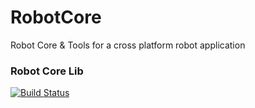 # RobotCore
Robot Core &amp; Tools for a cross platform robot application

### Robot Core Lib 
[![Build Status](https://dev.azure.com/ConnorBuchel0890/A-Loose-Screw/_apis/build/status/A-Loose-Screw.RobotCore?branchName=master)](https://dev.azure.com/ConnorBuchel0890/A-Loose-Screw/_build/latest?definitionId=22&branchName=master)